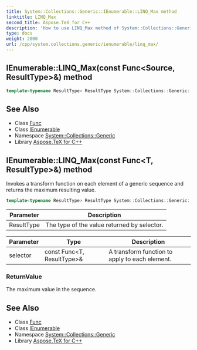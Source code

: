 ```yaml
---
title: System::Collections::Generic::IEnumerable::LINQ_Max method
linktitle: LINQ_Max
second_title: Aspose.TeX for C++
description: 'How to use LINQ_Max method of System::Collections::Generic::IEnumerable class in C++.'
type: docs
weight: 2000
url: /cpp/system.collections.generic/ienumerable/linq_max/
---
```

## IEnumerable::LINQ_Max(const Func\<Source, ResultType\>\&) method




```cpp
template<typename ResultType> ResultType System::Collections::Generic::IEnumerable<T>::LINQ_Max(const Func<Source, ResultType> &selector)
```

## See Also

* Class [Func](../../../system/func/)
* Class [IEnumerable](../)
* Namespace [System::Collections::Generic](../../)
* Library [Aspose.TeX for C++](../../../)
## IEnumerable::LINQ_Max(const Func\<T, ResultType\>\&) method


Invokes a transform function on each element of a generic sequence and returns the maximum resulting value.

```cpp
template<typename ResultType> ResultType System::Collections::Generic::IEnumerable<T>::LINQ_Max(const Func<T, ResultType> &selector)
```


| Parameter | Description |
| --- | --- |
| ResultType | The type of the value returned by selector. |

| Parameter | Type | Description |
| --- | --- | --- |
| selector | const Func\<T, ResultType\>\& | A transform function to apply to each element. |

### ReturnValue

The maximum value in the sequence.

## See Also

* Class [Func](../../../system/func/)
* Class [IEnumerable](../)
* Namespace [System::Collections::Generic](../../)
* Library [Aspose.TeX for C++](../../../)
